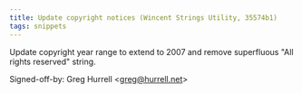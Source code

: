 ```yaml
---
title: Update copyright notices (Wincent Strings Utility, 35574b1)
tags: snippets
---
```


Update copyright year range to extend to 2007 and remove superfluous "All rights reserved" string.

Signed-off-by: Greg Hurrell &lt;greg@hurrell.net&gt;
